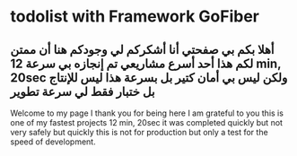# todolist with Framework GoFiber
أهلا بكم بي صفحتي أنا أشكركم لي وجودكم هنا أن ممتن لكم هذا أحد أسرع مشاريعي تم إنجازه بي سرعة 12 min, 20sec ولكن ليس بي أمان كتير بل بسرعة هذا ليس للإنتاج بل ختبار فقط لي سرعة تطوير 
---------------------------------------------
Welcome to my page I thank you for being here I am grateful to you this is one of my fastest projects 12 min, 20sec it was completed quickly but not very safely but quickly this is not for production but only a test for the speed of development.
